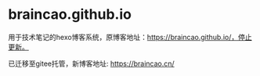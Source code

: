# braincao.github.io
用于技术笔记的hexo博客系统，原博客地址：https://braincao.github.io/，停止更新。

已迁移至gitee托管，新博客地址: https://braincao.cn/
